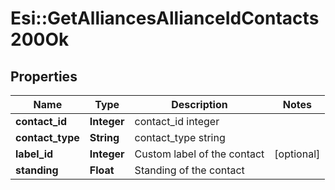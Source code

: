 # Esi::GetAlliancesAllianceIdContacts200Ok

## Properties
Name | Type | Description | Notes
------------ | ------------- | ------------- | -------------
**contact_id** | **Integer** | contact_id integer | 
**contact_type** | **String** | contact_type string | 
**label_id** | **Integer** | Custom label of the contact | [optional] 
**standing** | **Float** | Standing of the contact | 



